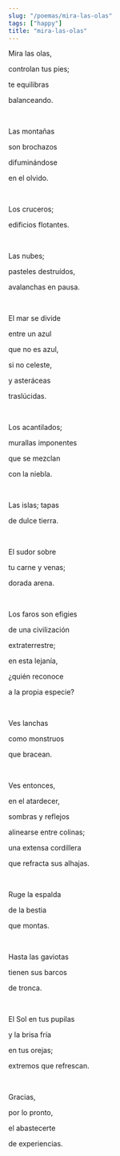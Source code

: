 ```yaml
---
slug: "/poemas/mira-las-olas"
tags: ["happy"]
title: "mira-las-olas"
---
```

Mira las olas,

controlan tus pies;

te equilibras

balanceando.

&nbsp;

Las montañas

son brochazos

difuminándose

en el olvido.

&nbsp;

Los cruceros;

edificios flotantes.

&nbsp;

Las nubes;

pasteles destruídos,

avalanchas en pausa.

&nbsp;

El mar se divide

entre un azul

que no es azul,

si no celeste,

y asteráceas

traslúcidas.

&nbsp;

Los acantilados;

murallas imponentes

que se mezclan

con la niebla.

&nbsp;

Las islas; tapas

de dulce tierra.

&nbsp;

El sudor sobre

tu carne y venas;

dorada arena.

&nbsp;

Los faros son efigies

de una civilización

extraterrestre;

en esta lejanía,

¿quién reconoce

a la propia especie?

&nbsp;

Ves lanchas

como monstruos

que bracean.

&nbsp;

Ves entonces,

en el atardecer,

sombras y reflejos

alinearse entre colinas;

una extensa cordillera

que refracta sus alhajas.

&nbsp;

Ruge la espalda

de la bestia

que montas.

&nbsp;

Hasta las gaviotas

tienen sus barcos

de tronca.

&nbsp;

El Sol en tus pupilas

y la brisa fría

en tus orejas;

extremos que refrescan.

&nbsp;

Gracias,

por lo pronto,

el abastecerte

de experiencias.